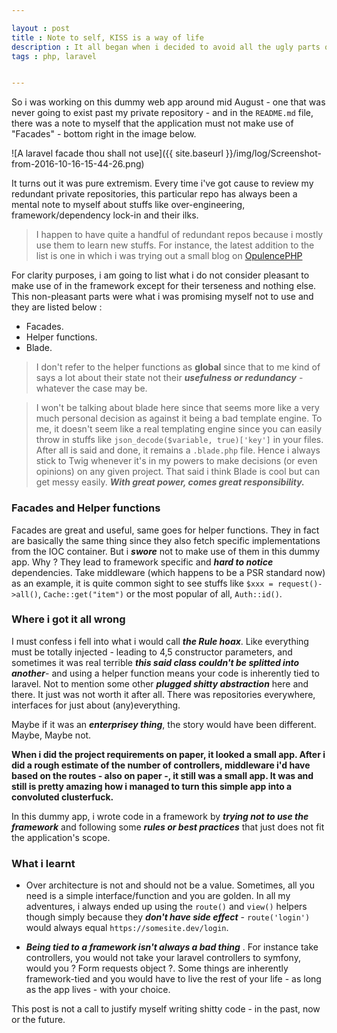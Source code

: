 ```yaml
---

layout : post
title : Note to self, KISS is a way of life
description : It all began when i decided to avoid all the ugly parts of my chosen framework, Laravel. Laravel "Facades", global helper functions et al. Little did i know it was more than what meets the eyes.
tags : php, laravel


---
```



So i was working on this dummy web app around mid August - one that was never going to exist past my private repository - and in the `README.md` file, there was a note to myself that the application must not make use of "Facades" - bottom right in the image below.

![A laravel facade thou shall not use]({{ site.baseurl }}/img/log/Screenshot-from-2016-10-16-15-44-26.png)

It turns out it was pure extremism. Every time i've got cause to review my redundant private repositories, this particular repo has always been a mental note to myself about stuffs like over-engineering, framework/dependency lock-in and their ilks.

> I happen to have quite a handful of redundant repos because i mostly use them to learn new stuffs.
For instance, the latest addition to the list is one in which i was trying out a small blog on [OpulencePHP](https://opulencephp.com)

For clarity purposes, i am going to list what i do not consider pleasant to make use of in the framework except for their terseness and nothing else. This non-pleasant parts were what i was promising myself not to use and they are listed below : 

- Facades.
- Helper functions.
- Blade.

> I don't refer to the helper functions as **global** since that to me kind of says a lot about their state not their ***usefulness or redundancy*** - whatever the case may be.

> I won't be talking about blade here since that seems more like a very much personal decision as against it being a bad template engine. To me, it doesn't seem like a real templating engine since you can easily throw in stuffs like `json_decode($variable, true)['key']` in your files. After all is said and done, it remains a `.blade.php` file. Hence i always stick to Twig whenever it's in my powers to make decisions (or even opinions) on any given project. That said i think Blade is cool but can get messy easily. ***With great power, comes great responsibility.*** 

### Facades and Helper functions

Facades are great and useful, same goes for helper functions. They in fact are basically the same thing since they also fetch specific implementations from the IOC container. But i ***swore*** not to make use of them in this dummy app. Why ? They lead to framework specific and ***hard to notice*** dependencies. Take middleware (which happens to be a PSR standard now) as an example, it is quite common sight to see stuffs like `$xxx = request()->all()`, `Cache::get("item")` or the most popular of all, `Auth::id()`.

### Where i got it all wrong

I must confess i fell into what i would call ***the Rule hoax***. Like everything must be totally injected - leading to 4,5 constructor parameters, and sometimes it was real terrible ***this said class couldn't be splitted into another***- and using a helper function means your code is inherently tied to laravel. Not to mention some other ***plugged shitty abstraction*** here and there. It just was not worth it after all. There was repositories everywhere, interfaces for just about (any)everything.

Maybe if it was an ***enterprisey thing***, the story would have been different. Maybe, Maybe not.
 
**When i did the project requirements on paper, it looked a small app. After i did a rough estimate of the number of controllers, middleware i'd have based on the routes - also on paper -, it still was a small app. It was and still is pretty amazing how i managed to turn this simple app into a convoluted clusterfuck.**

In this dummy app, i wrote code in a framework by ***trying not to use the framework*** and following some ***rules or best practices*** that just does not fit the application's scope.

### What i learnt

- Over architecture is not and should not be a value. Sometimes, all you need is a simple interface/function and you are golden. In all my adventures, i always ended up using the `route()` and `view()` helpers though simply because they ***don't have side effect*** - `route('login')` would always equal `https://somesite.dev/login`.

- ***Being tied to a framework isn't always a bad thing*** .  For instance take controllers, you would not take your laravel controllers to symfony, would you ? Form requests object ?. Some things are inherently framework-tied and you would have to live the rest of your life - as long as the app lives - with your choice.

This post is not a call to justify myself writing shitty code - in the past, now or the future.
